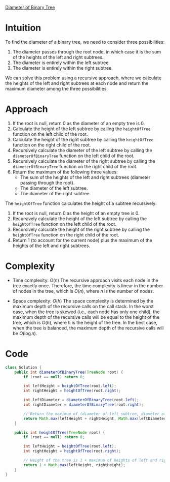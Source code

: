 [Diameter of Binary Tree](https://leetcode.com/problems/diameter-of-binary-tree/description/)

# Intuition
To find the diameter of a binary tree, we need to consider three possibilities:
1. The diameter passes through the root node, in which case it is the sum of the heights of the left and right subtrees.
2. The diameter is entirely within the left subtree.
3. The diameter is entirely within the right subtree.

We can solve this problem using a recursive approach, where we calculate the heights of the left and right subtrees at each node and return the maximum diameter among the three possibilities.

# Approach
1. If the root is null, return 0 as the diameter of an empty tree is 0.
2. Calculate the height of the left subtree by calling the `heightOfTree` function on the left child of the root.
3. Calculate the height of the right subtree by calling the `heightOfTree` function on the right child of the root.
4. Recursively calculate the diameter of the left subtree by calling the `diameterOfBinaryTree` function on the left child of the root.
5. Recursively calculate the diameter of the right subtree by calling the `diameterOfBinaryTree` function on the right child of the root.
6. Return the maximum of the following three values:
   - The sum of the heights of the left and right subtrees (diameter passing through the root).
   - The diameter of the left subtree.
   - The diameter of the right subtree.

The `heightOfTree` function calculates the height of a subtree recursively:
1. If the root is null, return 0 as the height of an empty tree is 0.
2. Recursively calculate the height of the left subtree by calling the `heightOfTree` function on the left child of the root.
3. Recursively calculate the height of the right subtree by calling the `heightOfTree` function on the right child of the root.
4. Return 1 (to account for the current node) plus the maximum of the heights of the left and right subtrees.

# Complexity
- Time complexity: $O(n)$
The recursive approach visits each node in the tree exactly once. Therefore, the time complexity is linear in the number of nodes in the tree, which is $O(n)$, where $n$ is the number of nodes.

* Space complexity: $O(h)$
The space complexity is determined by the maximum depth of the recursive calls on the call stack. In the worst case, when the tree is skewed (i.e., each node has only one child), the maximum depth of the recursive calls will be equal to the height of the tree, which is $O(h)$, where $h$ is the height of the tree. In the best case, when the tree is balanced, the maximum depth of the recursive calls will be $O(\log n)$.

# Code
```java
class Solution {
    public int diameterOfBinaryTree(TreeNode root) {
        if (root == null) return 0;

        int leftHeight = heightOfTree(root.left);
        int rightHeight = heightOfTree(root.right);

        int leftDiameter = diameterOfBinaryTree(root.left);
        int rightDiameter = diameterOfBinaryTree(root.right);

        // Return the maximum of (diameter of left subtree, diameter of right subtree, longest path through root)
        return Math.max(leftHeight + rightHeight, Math.max(leftDiameter, rightDiameter));
    }

    public int heightOfTree(TreeNode root) {
        if (root == null) return 0;

        int leftHeight = heightOfTree(root.left);
        int rightHeight = heightOfTree(root.right);

        // Height of the tree is 1 + maximum of heights of left and right subtrees
        return 1 + Math.max(leftHeight, rightHeight);
    }
}
```